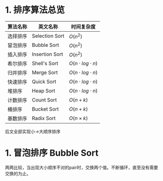 # 1. 排序算法总览
|算法名称 | 英文名称| 时间复杂度 |
|---|---| --- |
|选择排序|Selection Sort|$O(n^2)$|
|冒泡排序|Bubble Sort|$O(n^2)$|
|插入排序|Insertion Sort|$O(n^2)$|
|希尔排序|Shell's Sort|$O(n \cdot log \cdot n)$|
|归并排序|Merge Sort|$O(n \cdot log \cdot n)$|
|快速排序|Quick Sort|$O(n \cdot log \cdot n)$|
|堆排序  |Heap Sort|$O(n \cdot log \cdot n)$|
|计数排序|Count Sort|$O(n+k)$|
|桶排序  |Bucket Sort|$O(n+k)$|
|基数排序|Radix Sort|$O(n\times k)$|

后文全部实现小->大顺序排序

# 1. 冒泡排序 Bubble Sort
两两比较，当出现大小顺序不对的pair时，交换两个值。不断循环，直至没有需要交换的为止。


